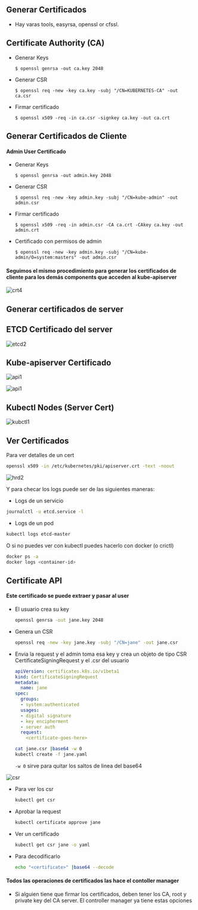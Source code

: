 ## Generar Certificados

- Hay varas tools, easyrsa, openssl or cfssl.

## Certificate Authority (CA)

- Generar Keys
  ```
  $ openssl genrsa -out ca.key 2048
  ```
- Generar CSR
  ```
  $ openssl req -new -key ca.key -subj "/CN=KUBERNETES-CA" -out ca.csr
  ```
- Firmar certificado
  ```
  $ openssl x509 -req -in ca.csr -signkey ca.key -out ca.crt
  ```

## Generar Certificados de Cliente

#### Admin User Certificado

- Generar Keys
  ```
  $ openssl genrsa -out admin.key 2048
  ```
- Generar CSR
  ```
  $ openssl req -new -key admin.key -subj "/CN=kube-admin" -out admin.csr
  ```
- Firmar certificado
  ```
  $ openssl x509 -req -in admin.csr -CA ca.crt -CAkey ca.key -out admin.crt
  ```
  
- Certificado con permisos de admin
  ```
  $ openssl req -new -key admin.key -subj "/CN=kube-admin/O=system:masters" -out admin.csr
  ```
  
#### Seguimos el mismo procedimiento para generar los certificados de cliente para los demás components que acceden al kube-apiserver

![crt4](../assets/crt4.PNG)

## Generar certificados de server

## ETCD Certificado del server

![etcd2](../assets/etc2.PNG)
  
## Kube-apiserver Certificado

![api1](../assets/api1.PNG)

![api1](../assets/api2.PNG)

## Kubectl Nodes (Server Cert)

![kubctl1](../assets/kctl1.PNG)


## Ver Certificados

Para ver detalles de un cert

```sh
openssl x509 -in /etc/kubernetes/pki/apiserver.crt -text -noout
```

![hrd2](../assets/hrd2.PNG)

Y para checar los logs puede ser de las siguientes maneras:

- Logs de un servicio

```sh
journalctl -u etcd.service -l
```

- Logs de un pod

```sh
kubectl logs etcd-master
```

O si no puedes ver con kubectl puedes hacerlo con docker (o crictl)
```sh
docker ps -a
docker logs <container-id>
```

## Certificate API

#### Este certificado se puede extraer y pasar al user

- El usuario crea su key
  ```sh
  openssl genrsa -out jane.key 2048
  ```
- Genera un CSR
  ```sh
  openssl req -new -key jane.key -subj "/CN=jane" -out jane.csr 
  ```
- Envia la request y el admin toma esa key y crea un objeto de tipo CSR CertificateSigningRequest y el .csr del usuario
  ```yaml
  apiVersion: certificates.k8s.io/v1beta1
  kind: CertificateSigningRequest
  metadata:
    name: jane
  spec:
    groups:
    - system:authenticated
    usages:
    - digital signature
    - key encipherment
    - server auth
    request:
      <certificate-goes-here>
  ```
  ```sh
  cat jane.csr |base64 -w 0
  kubectl create -f jane.yaml
  ```

  `-w 0` sirve para quitar los saltos de linea del base64

![csr](../assets/csr.png)

- Para ver los csr
  ```sh
  kubectl get csr
  ```
- Aprobar la request
  ```sh
  kubectl certificate approve jane
  ```
- Ver un certificado
  ```sh
  kubectl get csr jane -o yaml
  ```
- Para decodificarlo
  ```sh
  echo "<certificate>" |base64 --decode
  ```
  
#### Todos las operaciones de certificados las hace el contoller manager

- Si alguien tiene que firmar los certificados, deben tener los CA, root y private key del CA server. El controller manager ya tiene estas opciones
